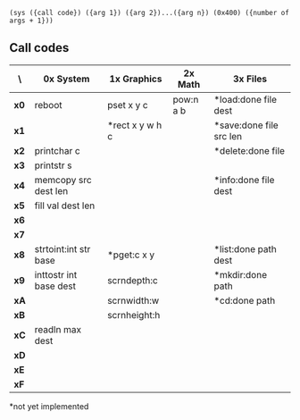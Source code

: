 ```wat
(sys ({call code}) ({arg 1}) ({arg 2})...({arg n}) (0x400) ({number of args + 1}))
```

Call codes
----------

\      | 0x System              | 1x Graphics     | 2x Math   | 3x Files
-------|------------------------|-----------------|-----------|------------------------
**x0** | reboot                 | pset x y c      | pow:n a b | *load:done file dest
**x1** |                        | *rect x y w h c |           | *save:done file src len
**x2** | printchar c            |                 |           | *delete:done file
**x3** | printstr s             |                 |           |
**x4** | memcopy src dest len   |                 |           | *info:done file dest
**x5** | fill val dest len      |                 |           |
**x6** |                        |                 |           |
**x7** |                        |                 |           |
**x8** | strtoint:int str base  | *pget:c x y     |           | *list:done path dest
**x9** | inttostr int base dest | scrndepth:c     |           | *mkdir:done path
**xA** |                        | scrnwidth:w     |           | *cd:done path
**xB** |                        | scrnheight:h    |           |
**xC** | readln max dest        |                 |           |
**xD** |                        |                 |           |
**xE** |                        |                 |           |
**xF** |                        |                 |           |

*not yet implemented
